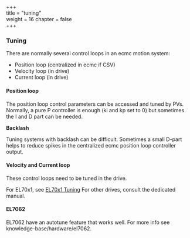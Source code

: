 +++  
title = "tuning"   
weight = 16
chapter = false  
+++

### Tuning

There are normally several control loops in an ecmc motion system:
* Position loop (centralized in ecmc if CSV)
* Velocity loop (in drive)
* Current loop (in drive)

#### Position loop
The position loop control parameters can be accessed and tuned by PVs. Normally, a pure P controller is enough (ki and kp set to 0) but sometimes the I and D part can be needed.

**Backlash**

Tuning systems with backlash can be difficult. Sometimes a small D-part helps to reduce spikes in the centralized ecmc position loop controller output.

#### Velocity and Current loop
These control loops need to be tuned in the drive.

For EL70x1, see [EL70x1 Tuning](../hardware/el70x1/#tuning)
For other drives, consult the dedicated manual.

#### EL7062
EL7062 have an autotune feature that works well. For more info see knowledge-base/hardware/el7062.

